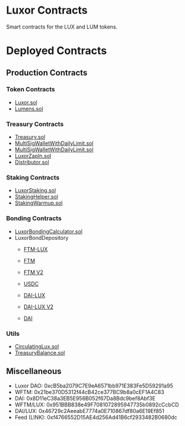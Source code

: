 # Luxor Contracts
Smart contracts for the LUX and LUM tokens.

# Deployed Contracts

## Production Contracts

### Token Contracts
- [Luxor.sol](https://ftmscan.com/address/0x6671E20b83Ba463F270c8c75dAe57e3Cc246cB2b#code)
- [Lumens.sol](https://ftmscan.com/address/0x4290b33158F429F40C0eDc8f9b9e5d8C5288800c#code)

### Treasury Contracts
- [Treasury.sol](https://ftmscan.com/address/0xDF2A28Cc2878422354A93fEb05B41Bd57d71DB24#code)
- [MultiSigWalletWithDailyLimit.sol](https://ftmscan.com/address/0xFa5Ebc2731ec2292bc4Cdc192d2a5f6F4B312e92#code)
- [MultiSigWalletWithDailyLimit.sol](https://ftmscan.com/address/0x6E1CdefAcFB1B7468537E6286E4Fc3B6D6235c9c#code)
- [LuxorZapIn.sol](https://ftmscan.com/address/0x8CcD03e5EC7427fde1DCE3b2c9C8dc9ab1A035d0#code)
- [Distributor.sol](https://ftmscan.com/address/0x032f6db264E78885E156F04564344F4c1C59101f#code)

### Staking Contracts
- [LuxorStaking.sol](https://ftmscan.com/address/0xf3F0BCFd430085e198466cdCA4Db8C2Af47f0802#code)
- [StakingHelper.sol](https://ftmscan.com/address/0x49a359BB873E4DfC9B07b3E32ee404c4e8ED14e7#code)
- [StakingWarmup.sol](https://ftmscan.com/address/0x2B6Fe815F3D0b8C13E8F908A2501cdDC23D4Ed48#code)

### Bonding Contracts
- [LuxorBondingCalculator.sol](https://ftmscan.com/address/0x6e2bd6d4654226C752A0bC753A3f9Cd6F569B6cB#code)
- LuxorBondDepository
    - [FTM-LUX](https://ftmscan.com/address/0xaBAD60240f1a39fce0d828eecf54d790FFF92cec#code)
    - [FTM](https://ftmscan.com/address/0x376969e00621Ebf685fC3D1F216C00d19B162923#code)
    - [FTM V2](https://ftmscan.com/address/0x13729e99A7b77469f7FD204495a7b49e25e8444a#code)
    - [USDC](https://ftmscan.com/address/0x5351ca511c2348738728b5e71dd76e905becbcb8#code)

    - [DAI-LUX](https://ftmscan.com/address/0xaC64DC47A1fe52458D3418AC7C568Edc3306130a#code)
    - [DAI-LUX V2](https://ftmscan.com/address/0x5612d83dfED9B387c925Ac4D19ED3aeDd71004A8#code)
    - [DAI](https://ftmscan.com/address/0xCf994423b39A6991e82443a8011Bf6749e19434b#code)

### Utils
- [CirculatingLux.sol](https://ftmscan.com/address/0x2c6c178cf5d7Bb86451C3083C278Bc5749BFC325#code)
- [TreasuryBalance.sol](https://ftmscan.com/address/0xaaBD8eab29B6aC9aed346c967BA331d0c87eB495#code)

## Miscellaneous
- Luxor DAO: 0xcB5ba2079C7E9eA6571bb971E383Fe5D59291a95
- WFTM: 0x21be370D5312f44cB42ce377BC9b8a0cEF1A4C83
- DAI: 0x8D11eC38a3EB5E956B052f67Da8Bdc9bef8Abf3E
- WFTM/LUX: 0x951BBB838e49F7081072895947735b0892cCcbCD
- DAI/LUX: 0x46729c2AeeabE7774a0E710867df80a6E19Ef851
- Feed (LINK): 0xf4766552D15AE4d256Ad41B6cf2933482B0680dc
